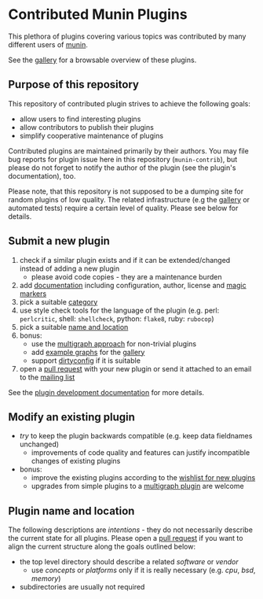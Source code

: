 # Contributed Munin Plugins

This plethora of plugins covering various topics was contributed by many different users of [munin](http://munin-monitoring.org).

See the [gallery](http://gallery.munin-monitoring.org/) for a browsable overview of these plugins.


## Purpose of this repository

This repository of contributed plugin strives to achieve the following goals:

* allow users to find interesting plugins
* allow contributors to publish their plugins
* simplify cooperative maintenance of plugins

Contributed plugins are maintained primarily by their authors.
You may file bug reports for plugin issue here in this repository (`munin-contrib`), but please do not forget to notify the author of the plugin (see the plugin's documentation), too.

Please note, that this repository is not supposed to be a dumping site for random plugins of low quality. The related infrastructure (e.g the [gallery](http://gallery.munin-monitoring.org/) or automated tests) require a certain level of quality. Please see below for details.


## Submit a new plugin

1. check if a similar plugin exists and if it can be extended/changed instead of adding a new plugin
    * please avoid code copies - they are a maintenance burden
2. add [documentation](http://guide.munin-monitoring.org/en/latest/develop/documenting.html#plugin-documentation) including configuration, author, license and [magic markers](http://guide.munin-monitoring.org/en/latest/architecture/syntax.html#magic-markers)
3. pick a suitable [category](http://guide.munin-monitoring.org/en/latest/reference/graph-category.html)
5. use style check tools for the language of the plugin (e.g. perl: `perlcritic`, shell: `shellcheck`, python: `flake8`, ruby: `rubocop`)
6. pick a suitable [name and location](#Plugin_name_and_location)
7. bonus:
    * use the [multigraph approach](http://guide.munin-monitoring.org/en/latest/plugin/multigraphing.html#plugin-multigraphing) for non-trivial plugins
    * add [example graphs](http://guide.munin-monitoring.org/en/latest/develop/plugins/plugin-gallery.html#rules-for-plugin-contributors) for the [gallery](http://gallery.munin-monitoring.org/)
    * support [dirtyconfig](http://guide.munin-monitoring.org/en/latest/plugin/protocol-dirtyconfig.html#plugin-protocol-dirtyconfig) if it is suitable
8. open a [pull request](https://github.com/munin-monitoring/contrib/pull/) with your new plugin or send it attached to an email to the [mailing list](https://lists.sourceforge.net/lists/listinfo/munin-users)

See the [plugin development documentation](http://guide.munin-monitoring.org/en/latest/develop/plugins/index.html) for more details.


## Modify an existing plugin

* *try* to keep the plugin backwards compatible (e.g. keep data fieldnames unchanged)
    * improvements of code quality and features can justify incompatible changes of existing plugins
* bonus:
    * improve the existing plugins according to the [wishlist for new plugins](#Submit_a_new_plugin)
    * upgrades from simple plugins to a [multigraph plugin](http://guide.munin-monitoring.org/en/latest/plugin/multigraphing.html#plugin-multigraphing) are welcome


## Plugin name and location

The following descriptions are *intentions* - they do not necessarily describe the current state for all plugins. Please open a [pull request](https://github.com/munin-monitoring/contrib/pull/) if you want to align the current structure along the goals outlined below:

* the top level directory should describe a related *software* or *vendor*
    * use *concepts* or *platforms* only if it is really necessary (e.g. *cpu*, *bsd*, *memory*)
* subdirectories are usually not required
